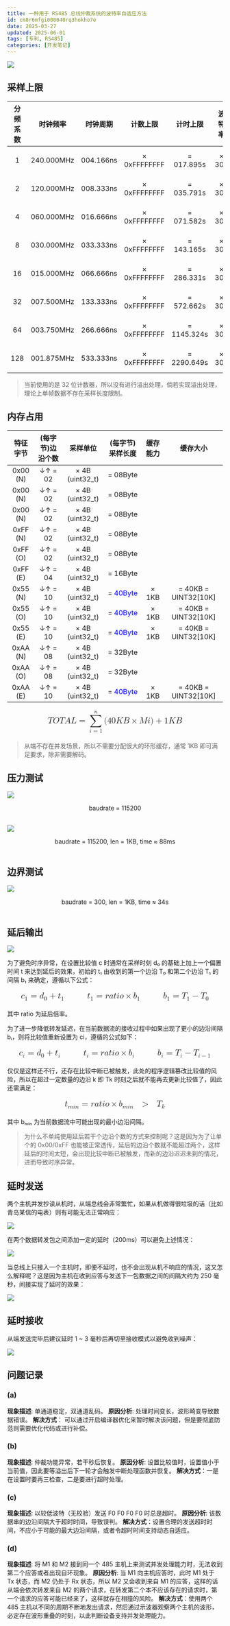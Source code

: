 ```yaml
---
title: 一种用于 RS485 总线仲裁系统的波特率自适应方法
id: cm8r6mfgi000040rq3hokho7e
date: 2025-03-27
updated: 2025-06-01
tags: [专利, RS485]
categories: [开发笔记]
---
```


![](baudrate_9600.png)

<!--more-->

## 采样上限

| 分频系数 |  时钟频率  | 时钟周期  |   计数上限   |  计时上限   | 波特率 | 单字边沿 |   字节上限   |
| :------: | :--------: | :-------: | :----------: | :---------: | :----: | :------: | :----------: |
|    1     | 240.000MHz | 004.166ns | × 0xFFFFFFFF | = 017.895s  | × 300  |   / 10   | = 00536 Byte |
|    2     | 120.000MHz | 008.333ns | × 0xFFFFFFFF | = 035.791s  | × 300  |   / 10   | = 01073 Byte |
|    4     | 060.000MHz | 016.666ns | × 0xFFFFFFFF | = 071.582s  | × 300  |   / 10   | = 02147 Byte |
|    8     | 030.000MHz | 033.333ns | × 0xFFFFFFFF | = 143.165s  | × 300  |   / 10   | = 04294 Byte |
|    16    | 015.000MHz | 066.666ns | × 0xFFFFFFFF | = 286.331s  | × 300  |   / 10   | = 08589 Byte |
|    32    | 007.500MHz | 133.333ns | × 0xFFFFFFFF | = 572.662s  | × 300  |   / 10   | = 17179 Byte |
|    64    | 003.750MHz | 266.666ns | × 0xFFFFFFFF | = 1145.324s | × 300  |   / 10   | = 34358 Byte |
|   128    | 001.875MHz | 533.333ns | × 0xFFFFFFFF | = 2290.649s | × 300  |   / 10   | = 68716 Byte |

> 当前使用的是 32 位计数器，所以没有进行溢出处理，倘若实现溢出处理，理论上单帧数据不存在采样长度限制。

## 内存占用

| 特征字节 | (每字节)边沿个数 |    采样单位     |          (每字节)采样长度          | 缓存能力 |       缓存大小       |
| :------: | :--------------: | :-------------: | :--------------------------------: | :------: | :------------------: |
| 0x00 (N) |     ↓↑ = 02      | × 4B (uint32_t) |              = 08Byte              |          |                      |
| 0x00 (N) |     ↓↑ = 02      | × 4B (uint32_t) |              = 08Byte              |          |                      |
| 0x00 (N) |     ↓↑ = 02      | × 4B (uint32_t) |              = 08Byte              |          |                      |
| 0xFF (N) |     ↓↑ = 02      | × 4B (uint32_t) |              = 08Byte              |          |                      |
| 0xFF (O) |     ↓↑ = 02      | × 4B (uint32_t) |              = 08Byte              |          |                      |
| 0xFF (E) |     ↓↑ = 04      | × 4B (uint32_t) |              = 16Byte              |          |                      |
| 0x55 (N) |     ↓↑ = 10      | × 4B (uint32_t) | = <font color="blue">40Byte</font> |  × 1KB   | = 40KB = UINT32[10K] |
| 0x55 (O) |     ↓↑ = 10      | × 4B (uint32_t) | = <font color="blue">40Byte</font> |  × 1KB   | = 40KB = UINT32[10K] |
| 0x55 (E) |     ↓↑ = 10      | × 4B (uint32_t) | = <font color="blue">40Byte</font> |  × 1KB   | = 40KB = UINT32[10K] |
| 0xAA (N) |     ↓↑ = 08      | × 4B (uint32_t) |              = 32Byte              |          |                      |
| 0xAA (O) |     ↓↑ = 08      | × 4B (uint32_t) |              = 32Byte              |          |                      |
| 0xAA (E) |     ↓↑ = 10      | × 4B (uint32_t) | = <font color="blue">40Byte</font> |  × 1KB   | = 40KB = UINT32[10K] |

<p style="font-size:20px;">
<math xmlns="http://www.w3.org/1998/Math/MathML" display="block"><mi>T</mi><mi>O</mi><mi>T</mi><mi>A</mi><mi>L</mi><mo>=</mo><munderover><mo data-mjx-texclass="OP">∑</mo><mrow><mi>i</mi><mo>=</mo><mn>1</mn></mrow><mrow><mi>n</mi></mrow></munderover><mo stretchy="false">(</mo><mn>40</mn><mi>K</mi><mi>B</mi><mo>×</mo><mi>M</mi><mi>i</mi><mo stretchy="false">)</mo><mo>+</mo><mn>1</mn><mi>K</mi><mi>B</mi></math>
</p>

> 从端不存在并发场景，所以不需要分配很大的环形缓存，通常 1KB 即可满足要求，除非需要解码。

## 压力测试

![](baudrate_115200.png)

<center>baudrate = 115200</center><br>

![](baudrate_115200_1KB.png)

<center>baudrate = 115200, len = 1KB, time ≈ 88ms</center><br>

## 边界测试

![](baudrate_300.png)

<center>baudrate = 300, len = 1KB, time ≈ 34s</center><br>

## 延后输出

![](delay.png)

为了避免时序异常，在设置比较值 c 时通常在采样时刻 d₀ 的基础上加上一个偏置时间 t 来达到延后的效果，初始的 t₁ 由收到的第一个边沿 T₀ 和第二个边沿 T₁ 的间隔 b₁ 来确定，遵循以下公式：

<p style="font-size:20px;">
<math xmlns="http://www.w3.org/1998/Math/MathML" display="block"><msub><mi>c</mi><mn>1</mn></msub><mo>=</mo><msub><mi>d</mi><mn>0</mn></msub><mo>+</mo><msub><mi>t</mi><mn>1</mn></msub><mtext>&nbsp;</mtext><mtext>&nbsp;</mtext><mtext>&nbsp;</mtext><mtext>&nbsp;</mtext><mtext>&nbsp;</mtext><mtext>&nbsp;</mtext><mtext>&nbsp;</mtext><mtext>&nbsp;</mtext><msub><mi>t</mi><mn>1</mn></msub><mo>=</mo><mi>r</mi><mi>a</mi><mi>t</mi><mi>i</mi><mi>o</mi><mo>×</mo><msub><mi>b</mi><mn>1</mn></msub><mtext>&nbsp;</mtext><mtext>&nbsp;</mtext><mtext>&nbsp;</mtext><mtext>&nbsp;</mtext><mtext>&nbsp;</mtext><mtext>&nbsp;</mtext><mtext>&nbsp;</mtext><mtext>&nbsp;</mtext><msub><mi>b</mi><mn>1</mn></msub><mo>=</mo><msub><mi>T</mi><mn>1</mn></msub><mo>−</mo><msub><mi>T</mi><mrow><mn>0</mn></mrow></msub></math>
<!-- c_1 = d_0 + t_1\ \ \ \ \ \ \ \ t_1 = ratio\times b_1\ \ \ \ \ \ \ \ b_1=T_1-T_{0} -->
</p>

其中 ratio 为延后倍率。

为了进一步降低转发延迟，在当前数据流的接收过程中如果出现了更小的边沿间隔 bᵢ，则将比较值重新设置为 ci，遵循的公式如下：

<p style="font-size:20px;">
<math xmlns="http://www.w3.org/1998/Math/MathML" display="block"><msub><mi>c</mi><mi>i</mi></msub><mo>=</mo><msub><mi>d</mi><mn>0</mn></msub><mo>+</mo><msub><mi>t</mi><mi>i</mi></msub><mtext>&nbsp;</mtext><mtext>&nbsp;</mtext><mtext>&nbsp;</mtext><mtext>&nbsp;</mtext><mtext>&nbsp;</mtext><mtext>&nbsp;</mtext><mtext>&nbsp;</mtext><mtext>&nbsp;</mtext><msub><mi>t</mi><mi>i</mi></msub><mo>=</mo><mi>r</mi><mi>a</mi><mi>t</mi><mi>i</mi><mi>o</mi><mo>×</mo><msub><mi>b</mi><mi>i</mi></msub><mtext>&nbsp;</mtext><mtext>&nbsp;</mtext><mtext>&nbsp;</mtext><mtext>&nbsp;</mtext><mtext>&nbsp;</mtext><mtext>&nbsp;</mtext><mtext>&nbsp;</mtext><mtext>&nbsp;</mtext><msub><mi>b</mi><mi>i</mi></msub><mo>=</mo><msub><mi>T</mi><mi>i</mi></msub><mo>−</mo><msub><mi>T</mi><mrow><mi>i</mi><mo>−</mo><mn>1</mn></mrow></msub></math>
<!-- c_i = d_0 + t_i\ \ \ \ \ \ \ \ t_i = ratio\times b_i\ \ \ \ \ \ \ \ b_i=T_i-T_{i-1} -->
</p>

仅仅是这样还不行，还存在比较中断已被触发，此处的程序逻辑篡改比较值的风险，所以在超过一定数量的边沿 k 即 Tk 时刻之后就不能再去更新比较值了，因此还需满足：

<p style="font-size:20px;">
<math xmlns="http://www.w3.org/1998/Math/MathML" display="block"><msub><mi>t</mi><mrow><mi>m</mi><mi>i</mi><mi>n</mi></mrow></msub><mo>=</mo><mi>r</mi><mi>a</mi><mi>t</mi><mi>i</mi><mi>o</mi><mo>×</mo><msub><mi>b</mi><mrow><mi>m</mi><mi>i</mi><mi>n</mi></mrow></msub><mtext>&nbsp;</mtext><mtext>&nbsp;</mtext><mo>&gt;</mo><mtext>&nbsp;</mtext><mtext>&nbsp;</mtext><msub><mi>T</mi><mi>k</mi></msub></math>
</p>

其中 bₘᵢₙ 为当前数据流中可能出现的最小边沿间隔。

> 为什么不单纯使用延后若干个边沿个数的方式来控制呢？这是因为为了让单个的 0x00/0xFF 也能被正常透传，延后的边沿个数就不能超过两个，这样延后的时间太短，会出现比较中断已被触发，而新的边沿迟迟未到的情况，进而导致时序异常。

## 延时发送

两个主机并发抄读从机时，从端总线会非常繁忙，如果从机做得很垃圾的话（比如青岛某信的电表）则有可能无法正常响应：

![](master×2_tx_delay_0ms.png)

在两个数据转发包之间添加一定的延时（200ms）可以避免上述情况：

![](master×2_tx_delay_200ms.png)

当总线上只接入一个主机时，即便不延时，也不会出现从机不响应的情况，这又怎么解释呢？这是因为主机在收到应答与发送下一包数据之间的间隔大约为 250 毫秒，间接实现了延时的效果：

![](master×1.png)

## 延时接收

从端发送完毕后建议延时 1 ~ 3 毫秒后再切至接收模式以避免收到噪声：

![](rx_delay_3ms.png)

## 问题记录

### (a)

**现象描述**: 单通道稳定，双通道乱码。
**原因分析**: 处理时间变长，波形畸变导致数据错误。
**解决方式**： 可以通过开启编译器优化来暂时解决该问题，但是要彻底防范则需要优化代码或进行补偿。

### (b)

**现象描述**: 仲裁功能异常，若干秒后恢复。
**原因分析**: 设置比较值时，设置值小于当前值，因此要等溢出后下一轮才会触发中断处理函数并恢复。
**解决方式**：一是在设置时要再三检查，二是要进行超时处理。

### (c)

**现象描述**: 以较低波特（无校验）发送 F0 F0 F0 F0 时总是超时。
**原因分析**: 该数据串的边沿间隔大于超时时间，导致误判。
**解决方式**：设置合理的发送超时时间，不应小于可能的最大边沿间隔，或者令超时时间支持动态自适应。

### (d)

**现象描述**: 将 M1 和 M2 接到同一个 485 主机上来测试并发处理能力时，无法收到第二个应答或者出现自环现象。
**原因分析**: 当 M1 向主机应答时，此时 M1 处于 Tx 状态，而 M2 仍处于 Rx 状态，所以 M2 又会收到来自 M1 的应答，这样的话从端会依次转发来自 M2 的两个请求，在转发第二个本不应该存在的请求时，第一个请求的应答可能已经来了，这样就存在相撞的风险。
**解决方式**：使用两个 485 主机以不同的周期不断地发出请求，然后通过示波器观察两个主机的波形，必定存在波形重叠的时刻，以此判断设备支持并发处理能力。
